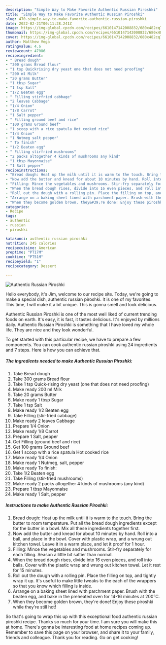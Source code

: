 ```yaml
---
description: "Simple Way to Make Favorite Authentic Russian Piroshki"
title: "Simple Way to Make Favorite Authentic Russian Piroshki"
slug: 470-simple-way-to-make-favorite-authentic-russian-piroshki
date: 2022-02-21T00:11:28.241Z
image: https://img-global.cpcdn.com/recipes/6610147142008832/680x482cq70/authentic-russian-piroshki-recipe-main-photo.jpg
thumbnail: https://img-global.cpcdn.com/recipes/6610147142008832/680x482cq70/authentic-russian-piroshki-recipe-main-photo.jpg
cover: https://img-global.cpcdn.com/recipes/6610147142008832/680x482cq70/authentic-russian-piroshki-recipe-main-photo.jpg
author: Matthew Vega
ratingvalue: 4.6
reviewcount: 47086
recipeingredient:
- " Bread dough"
- "300 grams Bread flour"
- "1 tsp Quickrising dry yeast one that does not need proofing"
- "200 ml Milk"
- "20 grams Butter"
- "1 tbsp Sugar"
- "1 tsp Salt"
- "1/2 Beaten egg"
- " Filling stirfried cabbage"
- "2 leaves Cabbage"
- "1/4 Onion"
- "1/8 Carrot"
- "1 Salt pepper"
- " Filling ground beef and rice"
- "100 grams Ground beef"
- "1 scoop with a rice spatula Hot cooked rice"
- "1/4 Onion"
- "1 Nutmeg salt pepper"
- " To finish"
- "1/2 Beaten egg"
- " Filling stirfried mushrooms"
- "2 packs altogether 4 kinds of mushrooms any kind"
- "1 tbsp Mayonnaise"
- "1 Salt pepper"
recipeinstructions:
- "Bread dough: Heat up the milk until it is warm to the touch. Bring the butter to room temperature. Put all the bread dough ingredients except for the butter in a bowl. Mix all these ingredients together first."
- "Now add the butter and knead for about 10 minutes by hand. Roll into a ball, and place in the bowl. Cover with plastic wrap, and a wrung out kitchen towel. Leave it in a warm place, and let it proof for 1 hour."
- "Filling: Mince the vegetables and mushrooms. Stir-fry separately for each filling. Season a little bit saltier than normal."
- "When the bread dough rises, divide into 16 even pieces, and roll into balls. Cover with the plastic wrap and wrung out kitchen towel. Let it rest for 15 minutes."
- "Roll out the dough with a rolling pin. Place the filling on top, and tightly wrap it up. It&#39;s useful to make little tweaks to the each of the wrappers so that you know which filling is inside."
- "Arrange on a baking sheet lined with parchment paper. Brush with the beaten egg, and bake in the preheated oven for 14-16 minutes at 200℃."
- "When they become golden brown, they&#39;re done! Enjoy these piroshki while they&#39;re still hot!"
categories:
- Recipe
tags:
- authentic
- russian
- piroshki

katakunci: authentic russian piroshki 
nutrition: 245 calories
recipecuisine: American
preptime: "PT17M"
cooktime: "PT51M"
recipeyield: "1"
recipecategory: Dessert

---
```



![Authentic Russian Piroshki](https://img-global.cpcdn.com/recipes/6610147142008832/680x482cq70/authentic-russian-piroshki-recipe-main-photo.jpg)

Hello everybody, it's Jim, welcome to our recipe site. Today, we're going to make a special dish, authentic russian piroshki. It is one of my favorites. This time, I will make it a bit unique. This is gonna smell and look delicious.

Authentic Russian Piroshki is one of the most well liked of current trending foods on earth. It's easy, it is fast, it tastes delicious. It's enjoyed by millions daily. Authentic Russian Piroshki is something that I have loved my whole life. They are nice and they look wonderful.




To get started with this particular recipe, we have to prepare a few components. You can cook authentic russian piroshki using 24 ingredients and 7 steps. Here is how you can achieve that.

<!--inarticleads1-->

##### The ingredients needed to make Authentic Russian Piroshki:

1. Take  Bread dough
1. Take 300 grams Bread flour
1. Take 1 tsp Quick-rising dry yeast (one that does not need proofing)
1. Make ready 200 ml Milk
1. Take 20 grams Butter
1. Make ready 1 tbsp Sugar
1. Take 1 tsp Salt
1. Make ready 1/2 Beaten egg
1. Take  Filling (stir-fried cabbage)
1. Make ready 2 leaves Cabbage
1. Prepare 1/4 Onion
1. Make ready 1/8 Carrot
1. Prepare 1 Salt, pepper
1. Get  Filling (ground beef and rice)
1. Get 100 grams Ground beef
1. Get 1 scoop with a rice spatula Hot cooked rice
1. Make ready 1/4 Onion
1. Make ready 1 Nutmeg, salt, pepper
1. Make ready  To finish:
1. Take 1/2 Beaten egg
1. Take  Filling (stir-fried mushrooms)
1. Make ready 2 packs altogether 4 kinds of mushrooms (any kind)
1. Prepare 1 tbsp Mayonnaise
1. Make ready 1 Salt, pepper




<!--inarticleads2-->

##### Instructions to make Authentic Russian Piroshki:

1. Bread dough: Heat up the milk until it is warm to the touch. Bring the butter to room temperature. Put all the bread dough ingredients except for the butter in a bowl. Mix all these ingredients together first.
1. Now add the butter and knead for about 10 minutes by hand. Roll into a ball, and place in the bowl. Cover with plastic wrap, and a wrung out kitchen towel. Leave it in a warm place, and let it proof for 1 hour.
1. Filling: Mince the vegetables and mushrooms. Stir-fry separately for each filling. Season a little bit saltier than normal.
1. When the bread dough rises, divide into 16 even pieces, and roll into balls. Cover with the plastic wrap and wrung out kitchen towel. Let it rest for 15 minutes.
1. Roll out the dough with a rolling pin. Place the filling on top, and tightly wrap it up. It&#39;s useful to make little tweaks to the each of the wrappers so that you know which filling is inside.
1. Arrange on a baking sheet lined with parchment paper. Brush with the beaten egg, and bake in the preheated oven for 14-16 minutes at 200℃.
1. When they become golden brown, they&#39;re done! Enjoy these piroshki while they&#39;re still hot!




So that's going to wrap this up with this exceptional food authentic russian piroshki recipe. Thanks so much for your time. I am sure you will make this at home. There's gonna be interesting food at home recipes coming up. Remember to save this page on your browser, and share it to your family, friends and colleague. Thank you for reading. Go on get cooking!
